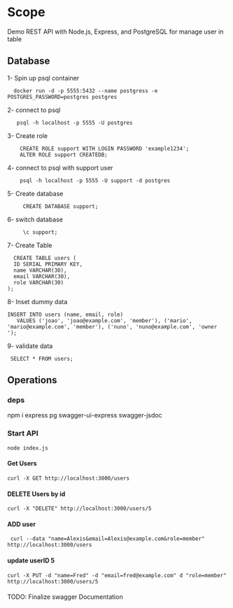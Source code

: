 # Scope

Demo REST API with Node.js, Express, and PostgreSQL for manage user in table

## Database

1- Spin up psql container

```
  docker run -d -p 5555:5432 --name postgress -e POSTGRES_PASSWORD=postgres postgres
```

2- connect to psql
```
   psql -h localhost -p 5555 -U postgres
```

3- Create role 
```
    CREATE ROLE support WITH LOGIN PASSWORD 'example1234';
    ALTER ROLE support CREATEDB;
```

4- connect to psql with support user
```
    psql -h localhost -p 5555 -U support -d postgres
```

5- Create database
```
     CREATE DATABASE support;
```

6- switch database
```
     \c support;
```


7- Create Table
```
  CREATE TABLE users (
  ID SERIAL PRIMARY KEY,
  name VARCHAR(30),
  email VARCHAR(30),
  role VARCHAR(30)
);

```


8- Inset dummy data 
```
INSERT INTO users (name, email, role)
   VALUES ('joao', 'joao@example.com', 'member'), ('mario', 'mario@example.com', 'member'), ('nuno', 'nuno@example.com', 'owner ');

```

9- validate data
```
 SELECT * FROM users;
```


## Operations 

### deps
npm i express pg  swagger-ui-express swagger-jsdoc

### Start API
```
node index.js
```

#### Get Users
```
curl -X GET http://localhost:3000/users
```

#### DELETE Users by id

```
curl -X "DELETE" http://localhost:3000/users/5

```

#### ADD user 

```
 curl --data "name=Alexis&email=Alexis@example.com&role=member" http://localhost:3000/users
```


#### update userID 5 

```
curl -X PUT -d "name=Fred" -d "email=fred@example.com" d "role=member" http://localhost:3000/users/5
```



#### 
TODO: Finalize swagger Documentation 
